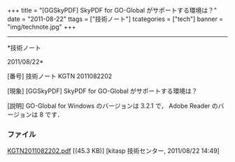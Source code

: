 ﻿+++
title = "[GGSkyPDF] SkyPDF for GO-Global がサポートする環境は？"
date = "2011-08-22"
ttags = ["技術ノート"]
tcategories = ["tech"]
banner = "img/technote.jpg"
+++

-----------------------------------------------------------------------------------------------------------------------------

*技術ノート

2011/08/22*


[番号]
技術ノート KGTN 2011082202

[現象]
[GGSkyPDF] SkyPDF for GO-Global がサポートする環境は？

[説明]
GO-Global for Windows のバージョンは 3.2.1 で， Adobe Reader
のバージョンは 8 です．


### ファイル

 
 


[KGTN2011082202.pdf](http://techreport.kitasp.net/attachments/download/601/KGTN2011082202.pdf)
 [(45.3 KB)] [kitasp 技術センター, 2011/08/22
14:49]


 


 

